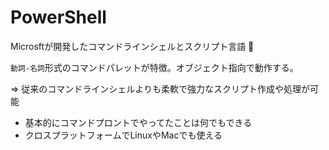 # PowerShell

Microsftが開発したコマンドラインシェルとスクリプト言語 :dog:

`動詞-名詞`形式のコマンドパレットが特徴。オブジェクト指向で動作する。

=> 従来のコマンドラインシェルよりも柔軟で強力なスクリプト作成や処理が可能

- 基本的にコマンドプロントでやってたことは何でもできる
- クロスプラットフォームでLinuxやMacでも使える


